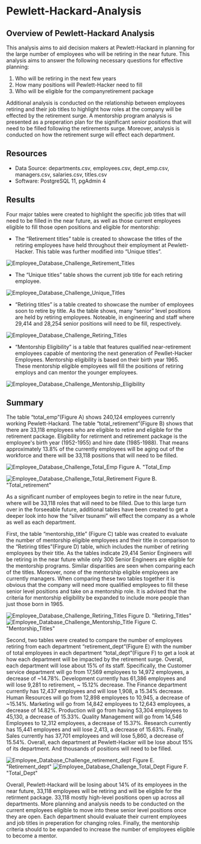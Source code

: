 # Pewlett-Hackard-Analysis

## Overview of Pewlett-Hackard Analysis

This analysis aims to aid decision makers at Pewlett-Hackard in planning for the large number of employees who will be retiring in the near future. This analysis aims to answer the following necessary questions for effective planning:

1.	Who will be retiring in the next few years
2.	How many positions will Pewlett-Hacker need to fill
3.	Who will be eligible for the companyretirement package


Additional analysis is conducted on the relationship between employees retiring and their job titles to highlight how roles at the company will be effected by the retirement surge. A mentorship program analysis is presented as a preperation plan for the significant senior positions that will need to be filled following the retirements surge. Moreover, analysis is conducted on how the retirement surge will effect each department. 

## Resources

-	Data Source: departments.csv, employees.csv, dept_emp.csv, managers.csv, salaries.csv, titles.csv
-	Software: PostgreSQL 11, pgAdmin 4


## Results
Four major tables were created to highlight the specific job titles that will need to be filled in the near future, as well as those current employees eligible to fill those open positions and eligible for mentorship:

-	The “Retirement titles” table is created to showcase the titles of the retiring employees have held throughout their employment at Pewlett-Hacker. This table was further modified into “Unique titles”.

![Employee_Database_Challenge_Retirement_Titles](/Resources/Employee_Database_Challenge_Retirement_Titles.png)

-	The “Unique titles” table shows the current job title for each retiring employee.

![Employee_Database_Challenge_Unique_Titles](/Resources/Employee_Database_Challenge_Unique_Titles.png)

-	“Retiring titles” is a table created to showcase the number of employees soon to retire by title. As the table shows, many “senior” level positions are held by retiring employees. Noteable, in engineering and staff where 29,414 and 28,254 senior positions will need to be fill, respectively. 

![Employee_Database_Challenge_Retiring_Titles](/Resources/Employee_Database_Challenge_Retiring_Titles.png)

-	“Mentorship Eligibility” is a table that features qualified near-retirement employees capable of mentoring the next generation of Pewllet-Hacker Employees. Mentorship eligibility is based on their birth year 1965. These mentorship eligible employees will fill the positions of retiring employs and can mentor the younger employees. 

![Employee_Database_Challenge_Mentorship_Eligibility](/Resources/Employee_Database_Challenge_Mentorship_Eligibility.png)

## Summary

The table “total_emp”(Figure A) shows  240,124 employees currenrly working Pewlett-Hackard. The table “total_retirement”(Figure B) shows that there are 33,118 employees who are eligible to retire and eligible for the retirement package. Eligibility for retirment and retirement package is the employee's birth year (1952-1955) and hire date (1985-1988). That means approximately 13.8% of the currently employees will be aging out of the workforce and there will be 33,118 positions that will need to be filled. 

![Employee_Database_Challenge_Total_Emp](/Resources/Employee_Database_Challenge_Total_Emp.png) Figure A. "Total_Emp

![Employee_Database_Challenge_Total_Retirement](/Resources/Employee_Database_Challenge_Total_Retirement.png) Figure B. "Total_retirement"


As a significant number of employees begin to retire in the near future, where will be 33,118 roles that will need to be filled. Due to this large turn over in the forseeable future, additional tables have been created to get a deeper look into how the “silver tsunami” will effect the company as a whole as well as each department. 

First, the table “mentorship_title” (Figure C) table was created to evaluate the number of mentorship eligible employees and their title in comparison to the “Retiring titles”(Firgure D) table, which includes the number of retiring employees by their title. As the tables indicate 29,414 Senior Engineers will be retiring in the near future while only 300 Senior Engineers are eligible for the mentorship programs. Similar disparities are seen when comparing each of the titles. Moreover, none of the mentorship eligible employees are currently managers. When comparing these two tables together it is obvious that the company will need more qualified employees to fill these senior level positions and take on a mentorship role. It is advised that the criteria for mentorship eligibility be expanded to include more people than just those born in 1965. 
  
![Employee_Database_Challenge_Retiring_Titles](/Resources/Employee_Database_Challenge_Retiring_Titles.png) Figure D. "Retiring_Titles"    ![Employee_Database_Challenge_Mentorship_Title](/Resources/Employee_Database_Challenge_Mentorship_Title.png) Figure C. "Mentorship_Titles"

Second, two tables were created to compare the number of employees retiring from each department “retirement_dept”(Figure E) with the number of total employees in each department “total_dept”(Figure F) to get a look at how each department will be impacted by the retirement surge. Overall, each department will lose about 15% of its staff. Specifically, the Customer service department will go from 17,569 employees to 14,972 employees, a decrease of ~14.78%. Development currently has 61,386 employees and will lose 9,281 to retirement, ~ 15.12% decrease. The Finance department currently has 12,437 employees and will lose 1,908, a 15.34% decrease. Human Resources will go from 12,898 employees to 10,945, a decrease of ~15.14%. Marketing will go from 14,842 employees to 12,643 employees, a decrease of 14.82%. Production will go from having 53,304 employees to 45,130, a decrease of 15.33%. Quality Management will go from 14,546 Employees to 12,312 employees, a decrease of 15.37%. Research currently has 15,441 employees and will lose 2,413, a decrease of 15.63%. Finally, Sales currently has 37,701 employees and will lose 5,860, a decrease of 15.54%. Overall, each department at Pewlett-Hacker will be lose about 15% of its department. And thousands of positions will need to be filled. 
  
![Employee_Database_Challenge_retirement_dept](/Resources/Employee_Database_Challenge_retirement_dept.png) Figure E. "Retirement_dept"  ![Employee_Database_Challenge_Total_Dept](/Resources/Employee_Database_Challenge_Total_Dept.png) Figure F. "Total_Dept"

Overall, Pewlett-Hackard will be losing about 14% of its employees in the near future, 33,118 employees will be retiring and will be eligible for the retirment package. 33,118 mostly high-level positions open up across all departments. More planning and analysis needs to be conducted on the current employees eligible to move into these senior level positions once they are open. Each department should evaluate their current employees and job titles in preperation for changing roles. Finally, the mentorship criteria should to be expanded to increase the number of employees eligible to become a mentor. 

